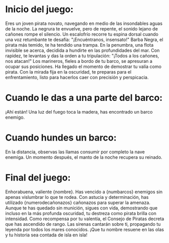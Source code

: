 # Inicio del juego:

Eres un joven pirata novato, navegando en medio de las insondables aguas de la noche. La negrura te envuelve, pero de repente, el sonido lejano de cañones rompe el silencio. Un escalofrío recorre tu espina dorsal cuando una voz retumbante te desafía: "¡Encuéntranos, insensato!" Barba Negra, el pirata más temido, te ha tendido una trampa. En la penumbra, una flota invisible se acerca, decidida a hundirte en las profundidades del mar.
Con rapidez, te levantas y das la orden a tu tripulación: "¡Todos a los cañones, nos atacan!" Los marineros, fieles a bordo de tu barco, se apresuran a ocupar sus posiciones. Ha llegado el momento de demostrar tu valía como pirata. Con la mirada fija en la oscuridad, te preparas para el enfrentamiento, listo para hacerlos caer con precisión y perspicacia.

# Cuando le das a una parte del barco:

¡Ahí están! Una luz del fuego toca la madera, has encontrado un barco enemigo.

# Cuando hundes un barco:

En la distancia, observas las llamas consumir por completo la nave enemiga. Un momento después, el manto de la noche recupera su reinado.

# Final del juego:

Enhorabuena, valiente {nombre}. Has vencido a {numbarcos} enemigos sin apenas vislumbrar lo que te rodea. Con astucia y determinación, has utilizado {numerodecañonazos} cañonazos para superar la amenaza. Aunque te has quedado sin munición, sigues con vida, demostrando que incluso en la más profunda oscuridad, tu destreza como pirata brilla con intensidad.
Como recompensa por tu valentía, el Consejo de Piratas decreta que has ascendido de rango. Las sirenas cantarán sobre ti, propagando tu leyenda por todos los mares conocidos.
¡Que tu nombre resuene en las olas y tu historia sea contada de isla en isla!
